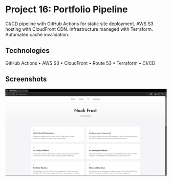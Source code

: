 # Project 16: Portfolio Pipeline

CI/CD pipeline with GitHub Actions for static site deployment. AWS S3 hosting with CloudFront CDN. Infrastructure managed with Terraform. Automated cache invalidation.

## Technologies

GitHub Actions • AWS S3 • CloudFront • Route 53 • Terraform • CI/CD

## Screenshots

![Website](screenshots/website.png)